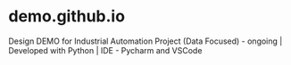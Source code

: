 # demo.github.io
Design DEMO for Industrial Automation Project (Data Focused) - ongoing | Developed with Python | IDE - Pycharm and VSCode
